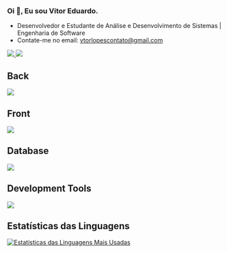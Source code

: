 ### Oi 👋, Eu sou Vitor Eduardo.
- Desenvolvedor e Estudante de Análise e Desenvolvimento de Sistemas | Engenharia de Software
- Contate-me no email: vtorlopescontato@gmail.com
 <a href="https://www.instagram.com/vtormacs" target="_blank">
  <img src="https://img.shields.io/badge/-Instagram-%23E4405F?style=for-the-badge&logo=instagram&logoColor=white" target="_blank">
</a>

<a href="https://www.linkedin.com/in/vitor-eduardo-lopes-francisco-1523ab28b/" target="_blank">
  <img src="https://img.shields.io/badge/-LinkedIn-%230077B5?style=for-the-badge&logo=linkedin&logoColor=white" target="_blank">
</a>

## Back
<p>
  <a href="https://skillicons.dev">
    <img src="https://skillicons.dev/icons?i=java,spring" />
  </a>
</p>

## Front
<p>
  <a href="https://skillicons.dev">
    <img src="https://skillicons.dev/icons?i=js,html,css,bootstrap" />
  </a>
</p>

## Database
<p>
  <a href="https://skillicons.dev">
    <img src="https://skillicons.dev/icons?i=mysql,postgres" />
  </a>
</p>

## Development Tools
<p>
  <a href="https://skillicons.dev">
    <img src="https://skillicons.dev/icons?i=git,docker,postman,maven,aws,linux,mint,windows,idea,vscode" />
  </a>
</p>

## Estatísticas das Linguagens
<p>
  <a href="https://github.com/anuraghazra/github-readme-stats"><img src="https://github-readme-stats.vercel.app/api/top-langs/?username=Vtormacs&layout=compact&theme=dark" alt="Estatísticas das Linguagens Mais Usadas"></a>
</p>

 
